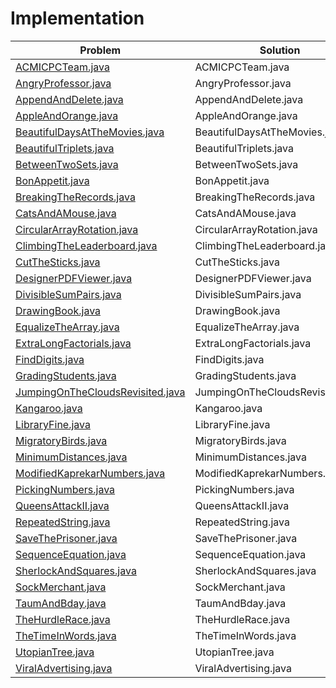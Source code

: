 # Implementation

| Problem |Solution |
| --- |--- |
| [ACMICPCTeam.java](/ACMICPCTeam.java) | ACMICPCTeam.java |
| [AngryProfessor.java](/AngryProfessor.java) | AngryProfessor.java |
| [AppendAndDelete.java](/AppendAndDelete.java) | AppendAndDelete.java |
| [AppleAndOrange.java](/AppleAndOrange.java) | AppleAndOrange.java |
| [BeautifulDaysAtTheMovies.java](/BeautifulDaysAtTheMovies.java) | BeautifulDaysAtTheMovies.java |
| [BeautifulTriplets.java](/BeautifulTriplets.java) | BeautifulTriplets.java |
| [BetweenTwoSets.java](/BetweenTwoSets.java) | BetweenTwoSets.java |
| [BonAppetit.java](/BonAppetit.java) | BonAppetit.java |
| [BreakingTheRecords.java](/BreakingTheRecords.java) | BreakingTheRecords.java |
| [CatsAndAMouse.java](/CatsAndAMouse.java) | CatsAndAMouse.java |
| [CircularArrayRotation.java](/CircularArrayRotation.java) | CircularArrayRotation.java |
| [ClimbingTheLeaderboard.java](/ClimbingTheLeaderboard.java) | ClimbingTheLeaderboard.java |
| [CutTheSticks.java](/CutTheSticks.java) | CutTheSticks.java |
| [DesignerPDFViewer.java](/DesignerPDFViewer.java) | DesignerPDFViewer.java |
| [DivisibleSumPairs.java](/DivisibleSumPairs.java) | DivisibleSumPairs.java |
| [DrawingBook.java](/DrawingBook.java) | DrawingBook.java |
| [EqualizeTheArray.java](/EqualizeTheArray.java) | EqualizeTheArray.java |
| [ExtraLongFactorials.java](/ExtraLongFactorials.java) | ExtraLongFactorials.java |
| [FindDigits.java](/FindDigits.java) | FindDigits.java |
| [GradingStudents.java](/GradingStudents.java) | GradingStudents.java |
| [JumpingOnTheCloudsRevisited.java](/JumpingOnTheCloudsRevisited.java) | JumpingOnTheCloudsRevisited.java |
| [Kangaroo.java](/Kangaroo.java) | Kangaroo.java |
| [LibraryFine.java](/LibraryFine.java) | LibraryFine.java |
| [MigratoryBirds.java](/MigratoryBirds.java) | MigratoryBirds.java |
| [MinimumDistances.java](/MinimumDistances.java) | MinimumDistances.java |
| [ModifiedKaprekarNumbers.java](/ModifiedKaprekarNumbers.java) | ModifiedKaprekarNumbers.java |
| [PickingNumbers.java](/PickingNumbers.java) | PickingNumbers.java |
| [QueensAttackII.java](/QueensAttackII.java) | QueensAttackII.java |
| [RepeatedString.java](/RepeatedString.java) | RepeatedString.java |
| [SaveThePrisoner.java](/SaveThePrisoner.java) | SaveThePrisoner.java |
| [SequenceEquation.java](/SequenceEquation.java) | SequenceEquation.java |
| [SherlockAndSquares.java](/SherlockAndSquares.java) | SherlockAndSquares.java |
| [SockMerchant.java](/SockMerchant.java) | SockMerchant.java |
| [TaumAndBday.java](/TaumAndBday.java) | TaumAndBday.java |
| [TheHurdleRace.java](/TheHurdleRace.java) | TheHurdleRace.java |
| [TheTimeInWords.java](/TheTimeInWords.java) | TheTimeInWords.java |
| [UtopianTree.java](/UtopianTree.java) | UtopianTree.java |
| [ViralAdvertising.java](/ViralAdvertising.java) | ViralAdvertising.java |
